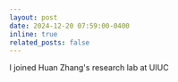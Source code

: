 ```yaml
---
layout: post
date: 2024-12-20 07:59:00-0400
inline: true
related_posts: false
---
```

I joined Huan Zhang's research lab at UIUC

